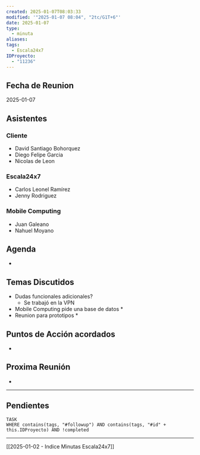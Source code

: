 ```yaml
---
created: 2025-01-07T08:03:33
modified: '"2025-01-07 08:04", "2tc/G1T+6"'
date: 2025-01-07
type:
  - minuta
aliases: 
tags:
  - Escala24x7
IDProyecto:
  - "11236"
---
```


## Fecha de Reunion
2025-01-07

## Asistentes

### Cliente
* David Santiago Bohorquez
* Diego Felipe Garcia
* Nicolas de Leon
### Escala24x7
- Carlos Leonel Ramírez
- Jenny Rodriguez

### Mobile Computing
- Juan Galeano
- Nahuel Moyano

## Agenda
* 
## Temas Discutidos
*  Dudas funcionales adicionales?
	* Se trabajó en la VPN
* Mobile Computing pide una base de datos
	* 
* Reunion para prototipos
	* 
## Puntos de Acción acordados
- 

## Proxima Reunión
*   

--- 
## Pendientes

```dataview
TASK
WHERE contains(tags, "#followup") AND contains(tags, "#id" + this.IDProyecto) AND !completed
```

---
[[2025-01-02 - Indice Minutas Escala24x7]]
